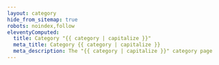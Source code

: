 ```yaml
---
layout: category
hide_from_sitemap: true
robots: noindex,follow
eleventyComputed:
  title: Category "{{ category | capitalize }}"
  meta_title: Category {{ category | capitalize }}
  meta_description: The "{{ category | capitalize }}" category page
---
```



